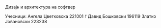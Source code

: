 Дизајн и архитектура на софтвер

Учесници: Ангела Цветковска 221001  ѓ
          Давид Бошковски 196119
          Златко Јовановски 223238
